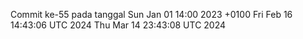 Commit ke-55 pada tanggal Sun Jan 01 14:00 2023 +0100
Fri Feb 16 14:43:06 UTC 2024
Thu Mar 14 23:43:08 UTC 2024
